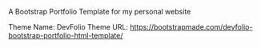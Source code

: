 A Bootstrap Portfolio Template for my personal website


Theme Name: DevFolio
Theme URL: https://bootstrapmade.com/devfolio-bootstrap-portfolio-html-template/
